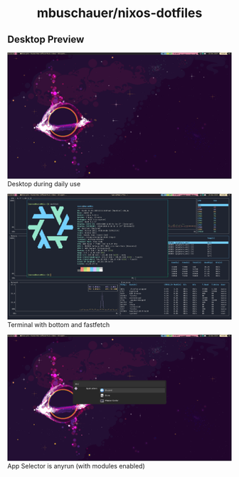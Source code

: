 <h1 align="center">mbuschauer/nixos-dotfiles</h1>


## Desktop Preview
![Desktop](./home/desktopEnvironment/hypr/wallpapers/screenshots/Screenshot_2024-12-15_13-24-33.png)
Desktop during daily use


![Terminal](./home/desktopEnvironment/hypr/wallpapers/screenshots/Screenshot_2024-12-15_13-25-35.png)
Terminal with bottom and fastfetch

![Anyrun](./home/desktopEnvironment/hypr/wallpapers/screenshots/Screenshot_2024-12-15_13-25-02.png)
App Selector is anyrun (with modules enabled)

